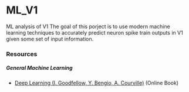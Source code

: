 # ML_V1
ML analysis of V1
The goal of this porject is to use modern machine learning techniques to accurately predict neuron spike train outputs in V1 given some set of input information.

### Resources

##### General Machine Learning
- [Deep Learning (I. Goodfellow, Y. Bengio, A. Courville)](http://www.deeplearningbook.org/) (Online Book)
